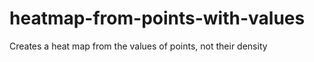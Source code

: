 heatmap-from-points-with-values
===============================

Creates a heat map from the values of points, not their density
